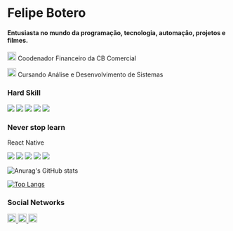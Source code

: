<h1>Felipe Botero</h1>


<h4>Entusiasta no mundo da programação, tecnologia, automação, projetos e filmes.</h4>


<p><img src="https://i.imgur.com/Kd5jJHJ.png" width="20px"> Coodenador Financeiro da CB Comercial</p>
<p><img src="https://i.imgur.com/ng7WemU.png" width="20px"> Cursando Análise e Desenvolvimento de Sistemas </p>

<h3>Hard Skill</h3>
<p>
  
  <img src="https://camo.githubusercontent.com/49fbb99f92674cc6825349b154b65aaf4064aec465d61e8e1f9fb99da3d922a1/68747470733a2f2f696d672e736869656c64732e696f2f62616467652f68746d6c352d2532334533344632362e7376673f7374796c653d666f722d7468652d6261646765266c6f676f3d68746d6c35266c6f676f436f6c6f723d7768697465">
   <img src="https://camo.githubusercontent.com/e6b67b27998fca3bccf4c0ee479fc8f9de09d91f389cccfbe6cb1e29c10cfbd7/68747470733a2f2f696d672e736869656c64732e696f2f62616467652f637373332d2532333135373242362e7376673f7374796c653d666f722d7468652d6261646765266c6f676f3d63737333266c6f676f436f6c6f723d7768697465">
    <img src="https://camo.githubusercontent.com/8849f369ac031cc842a4ab4248c7f7db6a4b593cad1f2d1c01d3aeb6f0f8dca7/68747470733a2f2f696d672e736869656c64732e696f2f62616467652f536173732d4343363639393f7374796c653d666f722d7468652d6261646765266c6f676f3d73617373266c6f676f436f6c6f723d7768697465">
      <img src="https://camo.githubusercontent.com/9d07c04bdd98c662d5df9d4e1cc1de8446ffeaebca330feb161f1fb8e1188204/68747470733a2f2f696d672e736869656c64732e696f2f62616467652f4a6176615363726970742d4637444631453f7374796c653d666f722d7468652d6261646765266c6f676f3d6a617661736372697074266c6f676f436f6c6f723d626c61636b">
        <img src="https://camo.githubusercontent.com/268ac512e333b69600eb9773a8f80b7a251f4d6149642a50a551d4798183d621/68747470733a2f2f696d672e736869656c64732e696f2f62616467652f52656163742d3230323332413f7374796c653d666f722d7468652d6261646765266c6f676f3d7265616374266c6f676f436f6c6f723d363144414642">
        
</p>
<h3>Never stop learn</h3>
React Native</p>

<p>
<img src="https://img.shields.io/badge/TypeScript-007ACC?style=for-the-badge&logo=typescript&logoColor=white">
<img src="https://camo.githubusercontent.com/b7395b00d152dc8f19cec61f582369bd580e31b8ed93d34646ec43aa675baa7c/68747470733a2f2f696d672e736869656c64732e696f2f62616467652f4e6578742d626c61636b3f7374796c653d666f722d7468652d6261646765266c6f676f3d6e6578742e6a73266c6f676f436f6c6f723d7768697465">
<img src="https://camo.githubusercontent.com/dfc69d704694f22168bea3d84584663777fa5301dcad5bbcb5459b336da8d554/68747470733a2f2f696d672e736869656c64732e696f2f62616467652f4e6f64652e6a732d3433383533443f7374796c653d666f722d7468652d6261646765266c6f676f3d6e6f64652e6a73266c6f676f436f6c6f723d7768697465">
<img src="https://camo.githubusercontent.com/988b23566a8e239f9717abbed64d36834115c8a8c7082a71c358e04f47f8398c/68747470733a2f2f696d672e736869656c64732e696f2f62616467652f4d7953514c2d3030303030463f7374796c653d666f722d7468652d6261646765266c6f676f3d6d7973716c266c6f676f436f6c6f723d7768697465">
  
  <img src="https://camo.githubusercontent.com/7a1eac05435009e58e5a990d7319fbb0e76d2f528fc3899d0ffc21636a09ee13/68747470733a2f2f696d672e736869656c64732e696f2f62616467652f72656163745f6e61746976652d2532333230323332612e7376673f7374796c653d666f722d7468652d6261646765266c6f676f3d7265616374266c6f676f436f6c6f723d253233363144414642">
</p>
</p>


</p>




![Anurag's GitHub stats](https://github-readme-stats.vercel.app/api?username=febotero&show_icons=true&theme=onedark)    
  
[![Top Langs](https://github-readme-stats.vercel.app/api/top-langs/?username=febotero&langs_count=8)](https://github.com/anuraghazra/github-readme-stats)


<h3>Social Networks</h3>
<p aling="center">
<a href="https://twitter.com/frpbotero" style="text-decoration: none, background:#fff">
  <img src="https://i.imgur.com/CA1A6bf.png" alt="Twiter" height="20px">
  </a>
  
  <a href="https://www.linkedin.com/in/felipe-botero-561048a3/" >
      <img src="https://i.imgur.com/INGYlwb.png" alt="linkedin" height="20px">
      </a>
      
  <a href="mailto:febotero4@gmail.com?" subject="Contato">
      <img src="https://i.imgur.com/nX4zyYD.png" alt="Gmail" height="20px">
    </a>
</p>

